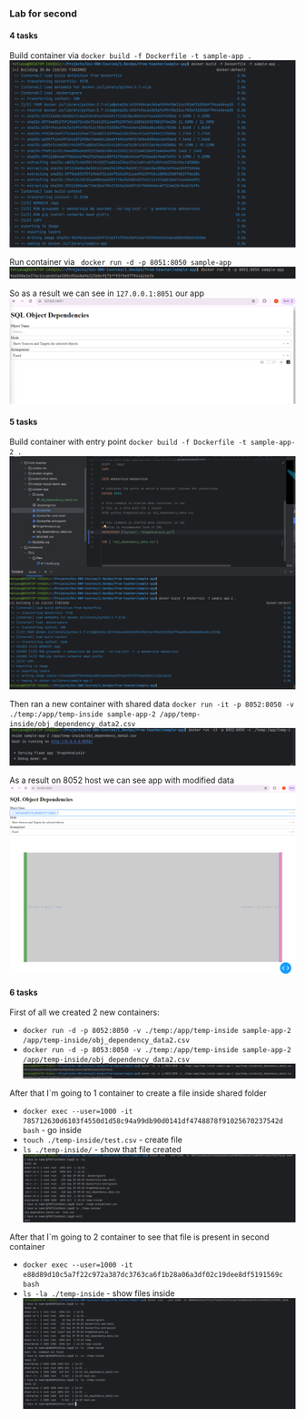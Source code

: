 ### Lab for second 

#### 4 tasks

Build container via `docker build -f Dockerfile -t sample-app .`
![img](./files/4-1-build.png)

Run container via ` docker run -d -p 8051:8050 sample-app`
![img](./files/4-2-run.png)

So as a result we can see in `127.0.0.1:8051` our app
![img](./files/4-3-result.png)

#### 5 tasks

Build container with entry point `docker build -f Dockerfile -t sample-app-2 .`
![img](./files/5-1-build.png)

Then ran a new container with shared data `docker run -it -p 8052:8050 -v ./temp:/app/temp-inside sample-app-2 /app/temp-inside/obj_dependency_data2.csv`
![img](./files/5-2-run.png)

As a result on 8052 host we can see app with modified data
![img](./files/5-3-app.png)

#### 6 tasks
First of all we created 2 new containers:
- `docker run -d -p 8052:8050 -v ./temp:/app/temp-inside sample-app-2 /app/temp-inside/obj_dependency_data2.csv`
- `docker run -d -p 8053:8050 -v ./temp:/app/temp-inside sample-app-2 /app/temp-inside/obj_dependency_data2.csv`
![img](./files/6-1-run.png)

After that I`m going to 1 container to create a file inside shared folder
- `docker exec --user=1000 -it 785712630d6103f4550d1d58c94a99db90d0141df4748878f91025670237542d bash` - go inside
- `touch ./temp-inside/test.csv` - create file
- `ls ./temp-inside/` - show that file created
![img](./files/6-2-create-file.png)

After that I`m going to 2 container to see that file is present in second container
- `docker exec --user=1000 -it e88d89d10c5a7f22c972a387dc3763ca6f1b28a06a3df02c19dee8df5191569c bash`
- `ls -la ./temp-inside` - show files inside
![img](./files/6-3-2-container.png)
